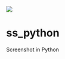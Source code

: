 <img src="https://img.shields.io/badge/Python-3776AB?style=for-the-badge&logo=python&logoColor=white" />

# ss_python
Screenshot in Python
